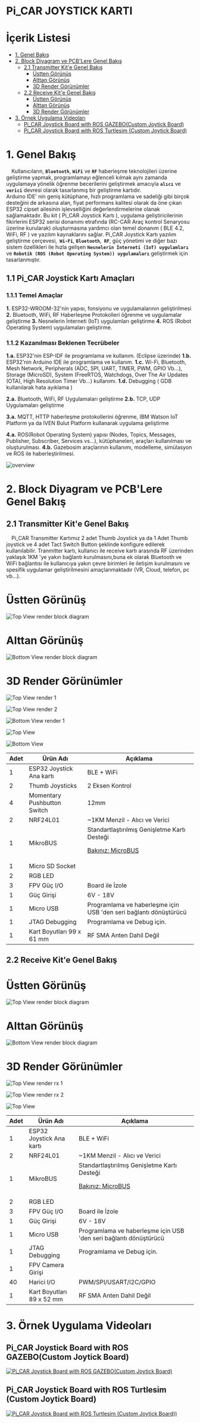 # Pi_CAR JOYSTICK KARTI
İçerik Listesi
=================

<!--ts-->
   * [1. Genel Bakış](#1-genel-bakış)
   * [2. Block Diyagram ve PCB'Lere Genel Bakış](#2-block-diyagram-ve-pcblere-genel-bakış)
      * [2.1 Transmitter Kit'e Genel Bakış](#21-transmitter-kite-genel-bakış)
        * [Üstten Görünüş](#Üstten-görünüş)
        * [Alttan Görünüş](#alttan-görünüş)
        * [3D Render Görünümler](#3d-render-görünümler)
      * [2.2 Receive Kit'e Genel Bakış](#22-receive-kite-genel-bakış)
        * [Üstten Görünüş](#Üstten-görünüş-1)
        * [Alttan Görünüş](#alttan-görünüş-1)
        * [3D Render Görünümler](#3d-render-görünümler-1)
   * [3. Örnek Uygulama Videoları](#3-Örnek-uygulama-videoları)
        * [Pi_CAR Joystick Board with ROS GAZEBO(Custom Joytick Board)](#pi_car-joystick-board-with-ros-gazebocustom-joytick-board)
        * [Pi_CAR Joystick Board with ROS Turtlesim (Custom Joytick Board)](#3pi_car-joystick-board-with-ros-turtlesim-custom-joytick-board)
<!--te-->

# 1. Genel Bakış
 &emsp;Kullanıcıların, **``Bluetooth``**, **``WiFi``** ve **``RF``** haberleşme teknolojileri üzerine geliştirme yapmak, programlamayı eğlenceli kılmak aynı zamanda uygulamaya yönelik öğrenme becerilerini geliştirmek amacıyla **``alıcı``** ve **``verici``** devresi olarak tasarlanmış bir geliştirme kartıdır.<br>
Arduino IDE' nin geniş kütüphane, hızlı programlama ve sadeliği gibi birçok desteğini de arkasına alan, fiyat performans kalitesi olarak da öne çıkan ESP32 cipset ailesinin işlevselliğini değerlendirmelerine olanak sağlamaktadır. Bu kit ( Pi_CAR Joystick Kartı ), uygulama geliştiricilerinin fikirlerini ESP32 serisi donanımı etrafında (RC-CAR Araç kontrol Senaryosu üzerine kurularak) oluşturmasına yardımcı olan temel donanım ( BLE 4.2, WiFi, RF ) ve yazılım kaynaklarını sağlar. Pi_CAR Joystick Kartı yazılım geliştirme çerçevesi,**`` Wi-Fi``**, **``Bluetooth``**,**`` RF``**, güç yönetimi ve diğer bazı sistem özellikleri ile hızla gelişen **``Nesnelerin İnterneti (IoT) uygulamları``** ve **``Robotik (ROS (Robot Operating System)) uygulamaları``** geliştirmek için tasarlanmıştır. 

## 1.1 Pi_CAR Joystick Kartı Amaçları
### 1.1.1 Temel Amaçlar

**1.** ESP32-WROOM-32'nin yapısı, fonsiyonu ve uygulamalarının geliştirilmesi 
**2.** Bluetooth, WiFi, RF Haberleşme Protokolleri öğrenme ve uygulamalar geliştirme 
**3.** Nesnelerin İnterneti (IoT) uygulamları geliştirme
**4.** ROS (Robot Operating System) uygulamaları geliştirme. 

### 1.1.2 Kazanılması Beklenen Tecrübeler
 **1.a.** ESP32'nin ESP-IDF ile programlama ve kullanım. (Eclipse üzerinde)
 **1.b.** ESP32'nin Arduino IDE ile programlama ve kullanım.
 **1.c.** Wi-Fi, Bluetooth, Mesh Network, Peripherals (ADC, SPI, UART, TIMER, PWM, GPIO Vb...), Storage (MicroSD), System (FreeRTOS, Watchdogs, Over The Air Updates (OTA), High Resolution Timer Vb...) kullanımı.
 **1.d.** Debugging ( GDB kullanılarak hata ayıklama )
 
 **2.a.** Bluetooth, WiFi, RF Uygulamaları geliştirme
 **2.b.** TCP, UDP Uygulamaları geliştirme
 
 **3.a.** MQTT, HTTP haberleşme protokollerini öğrenme, IBM Watson IoT Platform ya da IVEN Bulut Platform kullanarak uygulama geliştirme

 **4.a.** ROS(Robot Operating System) yapısı (Nodes, Topics, Messages, Publisher, Subscriber, Services vs...), kütüphaneleri, araçları kullanılması ve oluşturulması.
 **4.b.** Gazebosim araçlarının kullanımı, modelleme, simülasyon ve ROS ile haberleştirilmesi.
 
 
 
![overview](https://github.com/zafersn/pi_communition_board/blob/master/img/Block%20Diagram4.png)

# 2. Block Diyagram ve PCB'Lere Genel Bakış


## 2.1 Transmitter Kit'e Genel Bakış

 &emsp;Pi_CAR Transmitter Kartımız 2 adet Thumb Joystick ya da 1 Adet Thumb joystick ve 4 adet Tact Switch Button şeklinde konfigure edilerek kullanılabilir. Tranmitter kartı, kullanıcı ile receive kartı arasında RF üzerinden yaklaşık 1KM 'ye yakın bağlantı kurulmasını,buna ek olarak Bluetooth ve WiFi bağlantısı ile kullanıcıya yakın çevre birimleri ile iletişim kurulmasını ve spesifik uygulamar geliştirilmesini amaçlanmaktadır (VR, Cloud, telefon, pc vb...). 
 
Üstten Görünüş
=================

![Top View render block diagram](https://github.com/zafersn/pi_communition_board/blob/master/img/TX_Board4.png)

Alttan Görünüş
=================

![Bottom View render block diagram](https://github.com/zafersn/pi_communition_board/blob/master/img/TX_Board_Bttm2.png)

3D Render Görünümler
=================

![Top View render 1](https://github.com/zafersn/pi_communition_board/blob/master/img/1.PNG)

![Top View render 2](https://github.com/zafersn/pi_communition_board/blob/master/img/2.PNG)

![Bottom View render 1](https://github.com/zafersn/pi_communition_board/blob/master/img/2-5.PNG)

![Top View](https://github.com/zafersn/pi_communition_board/blob/master/img/12.png)

![Bottom View](https://github.com/zafersn/pi_communition_board/blob/master/img/10.png)

Adet | Ürün Adı | Açıklama
------------|---------| -------------
1 | ESP32 Joystick Ana kartı | BLE + WiFi
2 | Thumb Joysticks | 2 Eksen Kontrol
4 | Momentary Pushbutton Switch | 12mm 
2 | NRF24L01 | ~1KM Menzil - Alıcı ve Verici
1 | MikroBUS | Standartlaştırılmış Genişletme Kartı Desteği  <p>[Bakınız: MicroBUS](https://www.mikroe.com/mikrobus)</p>
1 | Micro SD Socket| 
2 | RGB LED 
3 | FPV Güç I/O | Board ile İzole 
1 | Güç Girişi | 6V - 18V
1 | Micro USB | Programlama ve haberleşme için USB 'den seri bağlantı dönüştürücü
1 | JTAG Debugging | Programlama ve Debug için.
1 |  Kart Boyutları  99 x 61 mm | RF SMA Anten Dahil Değil


## 2.2 Receive Kit'e Genel Bakış

Üstten Görünüş
=================

![Top View render block diagram](https://github.com/zafersn/pi_communition_board/blob/master/img/Rx_BOARD.png)

Alttan Görünüş
=================

![Bottom View render block diagram](https://github.com/zafersn/pi_communition_board/blob/master/img/Rx_BOARD_bottom.png)

3D Render Görünümler
=================

![Top View render rx 1](https://github.com/zafersn/pi_communition_board/blob/master/img/4.PNG)

![Top View render rx 2](https://github.com/zafersn/pi_communition_board/blob/master/img/5.PNG)

![Top View](https://github.com/zafersn/pi_communition_board/blob/master/img/15.jpg)


Adet | Ürün Adı | Açıklama
------------|---------| -------------
1 | ESP32 Joystick Ana kartı | BLE + WiFi
2 | NRF24L01 | ~1KM Menzil - Alıcı ve Verici
1 | MikroBUS | Standartlaştırılmış Genişletme Kartı Desteği  <p>[Bakınız: MicroBUS](https://www.mikroe.com/mikrobus)</p>
2 | RGB LED 
3 | FPV Güç I/O | Board ile İzole 
1 | Güç Girişi | 6V - 18V
1 | Micro USB | Programlama ve haberleşme için USB 'den seri bağlantı dönüştürücü
1 | JTAG Debugging | Programlama ve Debug için.
1 | FPV Camera Girişi |
40| Harici I/O | PWM/SPI/USART/I2C/GPIO
1 |  Kart Boyutları 89 x 52 mm | RF SMA Anten Dahil Değil


# 3. Örnek Uygulama Videoları

## Pi_CAR Joystick Board with ROS GAZEBO(Custom Joytick Board)

[![Pi_CAR Joystick Board with ROS GAZEBO(Custom Joytick Board)](https://img.youtube.com/vi/L5YpyjPOgC0/0.jpg)](https://youtu.be/L5YpyjPOgC0)

## Pi_CAR Joystick Board with ROS Turtlesim (Custom Joytick Board)

[![Pi_CAR Joystick Board with ROS Turtlesim (Custom Joytick Board))](https://img.youtube.com/vi/Qxs-DMT6eOg/0.jpg)](https://youtu.be/Qxs-DMT6eOg)



